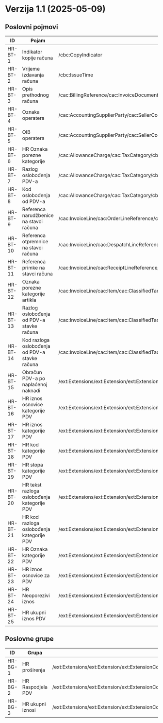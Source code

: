 # Verzija 1.1 (2025-05-09)

## Poslovni pojmovi

| ID       | Pojam                                          | Invoice                                                                                                                                                     | CreditNote                                                                                                                                                  |
|----------|------------------------------------------------|-------------------------------------------------------------------------------------------------------------------------------------------------------------|-------------------------------------------------------------------------------------------------------------------------------------------------------------|
| HR-BT-1  | Indikator kopije računa                        | /cbc:CopyIndicator                                                                                                                                          | /cbc:CopyIndicator                                                                                                                                          |
| HR-BT-2  | Vrijeme izdavanja računa                       | /cbc:IssueTime                                                                                                                                              | /cbc:IssueTime                                                                                                                                              |
| HR-BT-3  | Opis prethodnog računa                         | /cac:BillingReference/cac:InvoiceDocumentReference/cbc:DocumentDescription                                                                                  | /cac:BillingReference/cac:InvoiceDocumentReference/cbc:DocumentDescription                                                                                  |
| HR-BT-4  | Oznaka operatera                               | /cac:AccountingSupplierParty/cac:SellerContact/cbc:Name                                                                                                     | /cac:AccountingSupplierParty/cac:SellerContact/cbc:Name                                                                                                     | 
| HR-BT-5  | OIB operatera                                  | /cac:AccountingSupplierParty/cac:SellerContact/cbc:ID                                                                                                       | /cac:AccountingSupplierParty/cac:SellerContact/cbc:ID                                                                                                       | 
| HR-BT-6  | HR Oznaka porezne kategorije                   | /cac:AllowanceCharge/cac:TaxCategory/cbc:Name                                                                                                               | /cac:AllowanceCharge/cac:TaxCategory/cbc:Name                                                                                                               |
| HR-BT-7  | Razlog oslobođenja PDV-a                       | /cac:AllowanceCharge/cac:TaxCategory/cbc:TaxExemptionReason                                                                                                 | /cac:AllowanceCharge/cac:TaxCategory/cbc:TaxExemptionReason                                                                                                 |
| HR-BT-8  | Kod oslobođenja od PDV-a                       | /cac:AllowanceCharge/cac:TaxCategory/cbc:TaxExemptionReasonCode                                                                                             | /cac:AllowanceCharge/cac:TaxCategory/cbc:TaxExemptionReasonCode                                                                                             |
| HR-BT-9  | Referenca narudžbenice na stavci računa        | /cac:InvoiceLine/cac:OrderLineReference/cac:OrderReference/cbc:ID                                                                                           | /cac:CreditNoteLine/cac:OrderLineReference/cac:OrderReference/cbc:ID                                                                                        |
| HR-BT-10 | Referenca otpremnice na stavci računa          | /cac:InvoiceLine/cac:DespatchLineReference/cac:DocumentReference/cbc:ID                                                                                     | /cac:CreditNoteLine/cac:DespatchLineReference/cac:DocumentReference/cbc:ID                                                                                  |
| HR-BT-11 | Referenca primke na stavci računa              | /cac:InvoiceLine/cac:ReceiptLineReference/cac:DocumentReference/cbc:ID                                                                                      | /cac:CreditNoteLine/cac:ReceiptLineReference/cac:DocumentReference /cbc:ID                                                                                  |
| HR-BT-12 | Oznaka porezne kategorije artikla              | /cac:InvoiceLine/cac:Item/cac:ClassifiedTaxCategory/cbc:Name                                                                                                | /cac:InvoiceLine/cac:Item/cac:ClassifiedTaxCategory/cbc:Name                                                                                                |
| HR-BT-13 | Razlog oslobođenja od PDV-a stavke računa      | /cac:InvoiceLine/cac:Item/cac:ClassifiedTaxCategory/cbc:TaxExemptionReason                                                                                  | /cac:InvoiceLine/cac:Item/cac:ClassifiedTaxCategory/cbc:TaxExemptionReason                                                                                  |
| HR-BT-14 | Kod razloga oslobođenja od PDV-a stavke računa | /cac:InvoiceLine/cac:Item/cac:ClassifiedTaxCategory/cbc:TaxExemptionReasonCode                                                                              | /cac:InvoiceLine/cac:Item/cac:ClassifiedTaxCategory/cbc:TaxExemptionReasonCode                                                                              |
| HR-BT-15 | Obračun PDV-a po naplaćenoj naknadi            | /ext:Extensions/ext:Extension/ext:ExtensionContent/hrextac:HRFISK20data/hrextac:HRObracunPDVPoNaplati                                                       | /ext:Extensions/ext:Extension/ext:ExtensionContent/hrextac:HRFISK20Data/hrextac:HRObracunPDVPoNaplati                                                       |
| HR-BT-16 | HR iznos osnovice kategorije PDV               | /ext:Extensions/ext:Extension/ext:ExtensionContent/hrextac:HRFISK20data/hrextac:HRTaxTotal/hrextac:HRTaxSubtotal/cbc:TaxableAmount                          | /ext:Extensions/ext:Extension/ext:ExtensionContent/hrextac:HRFISK20Data/hrextac:HRTaxTotal/hrextac:HRTaxSubtotal/cbc:TaxableAmount                          |
| HR-BT-17 | HR iznos kategorije PDV                        | /ext:Extensions/ext:Extension/ext:ExtensionContent/hrextac:HRFISK20Data/hrextac:HRTaxTotal/hrextac:HRTaxSubtotal/cbc:TaxAmount                              | /ext:Extensions/ext:Extension/ext:ExtensionContent/hrextac:HRFISK20Data/hrextac:HRTaxSubtotal/cbc:TaxAmount                                                 |
| HR-BT-18 | HR kod kategorije PDV                          | /ext:Extensions/ext:Extension/ext:ExtensionContent/hrextac:HRFISK20Data/hrextac:HRTaxTotal/hrextac:HRTaxSubtotal/cac:TaxCategory/cbc:ID                     | /ext:Extensions/ext:Extension/ext:ExtensionContent/hrextac:HRFISK20Data/hrextac:HRTaxTotal/hrextac:HRTaxSubtotal/cac:TaxCategory/cbc:ID                     |
| HR-BT-19 | HR stopa kategorije PDV                        | /ext:Extensions/ext:Extension/ext:ExtensionContent/hrextac:HRFISK20Data/hrextac:HRTaxTotal/hrextac:HRTaxSubtotal/cac:TaxCategory/cbc:Percent                | /ext:Extensions/ext:Extension/ext:ExtensionContent/hrextac:HRFISK20Data/hrextac:HRTaxTotal/hrextac:HRTaxSubtotal/cac:TaxCategory/cbc:Percent                |
| HR-BT-20 | HR tekst razloga oslobođenja kategorije PDV    | /ext:Extensions/ext:Extension/ext:ExtensionContent/hrextac:HRFISK20Data/hrextac:HRTaxTotal/hrextac:HRTaxSubtotal/cac:TaxCategory/cbc:TaxExemptionReason     | /ext:Extensions/ext:Extension/ext:ExtensionContent/hrextac:HRFISK20Data/hrextac:HRTaxTotal/hrextac:HRTaxSubtotal/cac:TaxCategory/cbc:TaxExemptionReason     | 
| HR-BT-21 | HR kod razloga oslobođenja kategorije PDV      | /ext:Extensions/ext:Extension/ext:ExtensionContent/hrextac:HRFISK20Data/hrextac:HRTaxTotal/hrextac:HRTaxSubtotal/cac:TaxCategory/cbc:TaxExemptionReasonCode | /ext:Extensions/ext:Extension/ext:ExtensionContent/hrextac:HRFISK20Data/hrextac:HRTaxTotal/hrextac:HRTaxSubtotal/cac:TaxCategory/cbc:TaxExemptionReasonCode | 
| HR-BT-22 | HR Oznaka kategorije PDV                       | /ext:Extensions/ext:Extension/ext:ExtensionContent/hrextac:HRFISK20Data/hrextac:HRTaxTotal/hrextac:HRTaxSubtotal/cac:TaxCategory/cbc:Name                   | /ext:Extensions/ext:Extension/ext:ExtensionContent/hrextac:HRFISK20Data/hrextac:HRTaxTotal/hrextac:HRTaxSubtotal/cac:TaxCategory/cbc:Name                   |
| HR-BT-23 | HR iznos osnovice za PDV                       | /ext:Extensions/ext:Extension/ext:ExtensionContent/hrextac:HRFISK20Data/hrextac:HRLegalMonetaryTotal/hrextac:HRTaxExclusiveAmount                           | /ext:Extensions/ext:Extension/ext:ExtensionContent/hrextac:HRFISK20Data/hrextac:HRLegalMonetaryTotal/hrextac:HRTaxExclusiveAmount                           |
| HR-BT-24 | HR Neoporezivi iznos                           | /ext:Extensions/ext:Extension/ext:ExtensionContent/hrextac:HRFISK20Data/hrextac:HRLegalMonetaryTotal/cbc:OutOfScopeOfVATAmount                              | /ext:Extensions/ext:Extension/ext:ExtensionContent/hrextac:HRFISK20Data/hrextac:HRLegalMonetaryTotal/cbc:OutOfScopeOfVATAmount                              |
| HR-BT-25 | HR ukupni iznos PDV                            | /ext:Extensions/ext:Extension/ext:ExtensionContent/hrextac:HRFISK20Data/hrextac:HRTaxTotal/cbc:TaxAmount                                                    | /ext:Extensions/ext:Extension/ext:ExtensionContent/hrextac:HRFISK20Data/hrextac:HRTaxTotal/cbc:TaxAmount                                                    |

## Poslovne grupe

| ID      | Grupa             | Invoice                                                                                                          | CreditNote                                                                                                       |
|---------|-------------------|------------------------------------------------------------------------------------------------------------------|------------------------------------------------------------------------------------------------------------------|
| HR-BG-1 | HR proširenja     | /ext:Extensions/ext:Extension/ext:ExtensionContent/hrextac:HRFISK20Data                                          | /ext:Extensions/ext:Extension/ext:ExtensionContent/hrextac:HRFISK20Data                                          |
| HR-BG-2 | HR Raspodjela PDV | /ext:Extensions/ext:Extension/ext:ExtensionContent/hrextac:HRFISK20data/hrextac:HRTaxTotal/hrextac:HRTaxSubtotal | /ext:Extensions/ext:Extension/ext:ExtensionContent/hrextac:HRFISK20Data/hrextac:HRTaxTotal/hrextac:HRTaxSubtotal |
| HR-BG-3 | HR ukupni iznosi  | /ext:Extensions/ext:Extension/ext:ExtensionContent/hrextac:HRFISK20data/hrextac:HRLegalMonetaryTotal             | /ext:Extensions/ext:Extension/ext:ExtensionContent/hrextac:HRFISK20Data/hrextac:HRLegalMonetaryTotal             |

